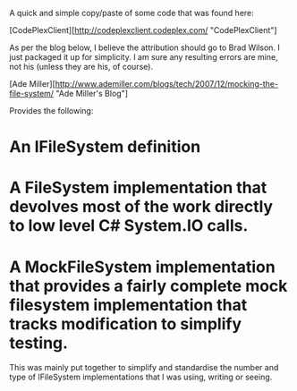A quick and simple copy/paste of some code that was found here:

[CodePlexClient][http://codeplexclient.codeplex.com/ "CodePlexClient"]

As per the blog below, I believe the attribution should go to Brad Wilson.  I just packaged it up for simplicity.  I am sure any resulting errors are mine, not his (unless they are his, of course).

[Ade Miller][http://www.ademiller.com/blogs/tech/2007/12/mocking-the-file-system/ "Ade Miller's Blog"]

Provides the following:

# An IFileSystem definition
# A FileSystem implementation that devolves most of the work directly to low level C# System.IO calls.
# A MockFileSystem implementation that provides a fairly complete mock filesystem implementation that tracks modification to simplify testing.

This was mainly put together to simplify and standardise the number and type of IFileSystem implementations that I was using, writing or seeing.